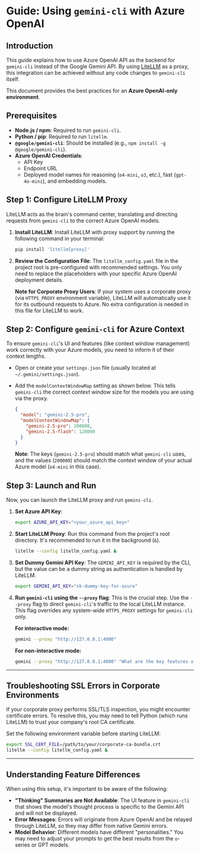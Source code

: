 # Guide: Using `gemini-cli` with Azure OpenAI

## Introduction

This guide explains how to use Azure OpenAI API as the backend for `gemini-cli` instead of the Google Gemini API.
By using [LiteLLM](https://github.com/BerriAI/litellm) as a proxy, this integration can be achieved without any code changes to `gemini-cli` itself.

This document provides the best practices for an **Azure OpenAI-only environment**.

## Prerequisites

- **Node.js / npm**: Required to run `gemini-cli`.
- **Python / pip**: Required to run `litellm`.
- **`@google/gemini-cli`**: Should be installed (e.g., `npm install -g @google/gemini-cli`).
- **Azure OpenAI Credentials**:
    - API Key
    - Endpoint URL
    - Deployed model names for reasoning (`o4-mini`, `o3`, etc.), fast (`gpt-4o-mini`), and embedding models.

## Step 1: Configure LiteLLM Proxy

LiteLLM acts as the brain's command center, translating and directing requests from `gemini-cli` to the correct Azure OpenAI models.

1.  **Install LiteLLM**:
    Install LiteLLM with proxy support by running the following command in your terminal:
    ```bash
    pip install 'litellm[proxy]'
    ```

2.  **Review the Configuration File**:
    The `litellm_config.yaml` file in the project root is pre-configured with recommended settings. You only need to replace the placeholders with your specific Azure OpenAI deployment details.

    **Note for Corporate Proxy Users**: If your system uses a corporate proxy (via `HTTPS_PROXY` environment variable), LiteLLM will automatically use it for its outbound requests to Azure. No extra configuration is needed in this file for LiteLLM to work.

## Step 2: Configure `gemini-cli` for Azure Context

To ensure `gemini-cli`'s UI and features (like context window management) work correctly with your Azure models, you need to inform it of their context lengths.

-   Open or create your `settings.json` file (usually located at `~/.gemini/settings.json`).
-   Add the `modelContextWindowMap` setting as shown below. This tells `gemini-cli` the correct context window size for the models you are using via the proxy.

    ```json:~/.gemini/settings.json
    {
      "model": "gemini-2.5-pro",
      "modelContextWindowMap": {
        "gemini-2.5-pro": 200000,
        "gemini-2.5-flash": 128000
      }
    }
    ```
    **Note**: The keys (`gemini-2.5-pro`) should match what `gemini-cli` uses, and the values (`200000`) should match the context window of your actual Azure model (`o4-mini` in this case).

## Step 3: Launch and Run

Now, you can launch the LiteLLM proxy and run `gemini-cli`.

1.  **Set Azure API Key**:
    ```bash
    export AZURE_API_KEY="<your_azure_api_key>"
    ```

2.  **Start LiteLLM Proxy**:
    Run this command from the project's root directory. It's recommended to run it in the background (`&`).
    ```bash
    litellm --config litellm_config.yaml &
    ```

3.  **Set Dummy Gemini API Key**:
    The `GEMINI_API_KEY` is required by the CLI, but the value can be a dummy string as authentication is handled by LiteLLM.
    ```bash
    export GEMINI_API_KEY="sk-dummy-key-for-azure"
    ```

4.  **Run `gemini-cli` using the `--proxy` flag**:
    This is the crucial step. Use the `--proxy` flag to direct `gemini-cli`'s traffic to the local LiteLLM instance. This flag overrides any system-wide `HTTPS_PROXY` settings for `gemini-cli` only.

    **For interactive mode:**
    ```bash
    gemini --proxy "http://127.0.0.1:4000"
    ```

    **For non-interactive mode:**
    ```bash
    gemini --proxy "http://127.0.0.1:4000" "What are the key features of the Azure o-series models?"
    ```

---

## Troubleshooting SSL Errors in Corporate Environments
If your corporate proxy performs SSL/TLS inspection, you might encounter certificate errors. To resolve this, you may need to tell Python (which runs LiteLLM) to trust your company's root CA certificate.

Set the following environment variable before starting LiteLLM:
```bash
export SSL_CERT_FILE=/path/to/your/corporate-ca-bundle.crt
litellm --config litellm_config.yaml &
```

---

## Understanding Feature Differences

When using this setup, it's important to be aware of the following:
- **"Thinking" Summaries are Not Available**: The UI feature in `gemini-cli` that shows the model's thought process is specific to the Gemini API and will not be displayed.
- **Error Messages**: Errors will originate from Azure OpenAI and be relayed through LiteLLM, so they may differ from native Gemini errors.
- **Model Behavior**: Different models have different "personalities." You may need to adjust your prompts to get the best results from the `o`-series or GPT models.